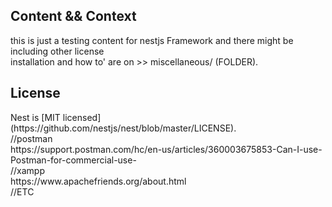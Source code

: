 ## Content && Context
<p>
  this is just a testing content for nestjs Framework and there might be including other license</br>
  installation and how to' are on >> miscellaneous/ (FOLDER).
</p>

## License
<p>
  Nest is [MIT licensed](https://github.com/nestjs/nest/blob/master/LICENSE).</br>
  //postman</br>
  https://support.postman.com/hc/en-us/articles/360003675853-Can-I-use-Postman-for-commercial-use-</br>
  //xampp</br>
  https://www.apachefriends.org/about.html</br>
  //ETC
</p>
